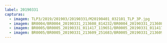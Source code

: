 ```yaml
---
label: 20190331
capturas:
  - imagem: TLP3/2019/201903/20190331/M20190401_032101_TLP_3P.jpg
  - imagem: BR0004/BR0004_20190331_213608_814232/BR0004_20190331_213608_814232_stack_4_meteors.jpg
  - imagem: BR0005/BR0005_20190331_011417_119651/BR0005_20190331_011417_119651_stack_24_meteors.jpg
  - imagem: BR0005/BR0005_20190331_213609_251683/BR0005_20190331_213609_251683_stack_57_meteors.jpg
---
```

